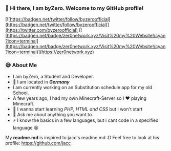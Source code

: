 
### 👋 Hi there, I am byZero. Welcome to my GitHub profile!
[![https://badgen.net/twitter/follow/byzeroofficial](https://badgen.net/twitter/follow/byzeroofficial)](https://twitter.com/byzeroofficial) [![https://badgen.net/badge/zer0network.xyz/Visit%20my%20Website!/cyan?icon=terminal](https://badgen.net/badge/zer0network.xyz/Visit%20my%20Website!/cyan?icon=terminal)](https://zer0network.xyz)

### 😅 About Me

- I am byZero, a Student and Developer. 
- 📌 I am located in ***Germany*** 
- I am currently working on an Substitution schedule app for my old School. 
- A few years ago, I had my own Minecraft-Server so I ❤ playing Minecraft. 
- 🌱 I wanna start learning *PHP, HTML and CSS* but I won't start 
- 💬 Ask me about anything you want to. 
- ⚡ I know the basics in a few languages, but i cant code in a specified language 😫

My **readme.md** is inspired to jacc's readme.md :D
Feel free to look at his profile: https://github.com/jacc
